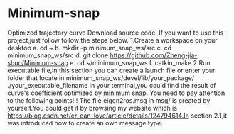 # Minimum-snap
Optimized trajectory curve
Download source code.
If you want to use this project,just follow follow the steps below.
1.Create a workspace on your desktop
        a.  cd ~
        b.  mkdir -p minimum_snap_ws/src
        c.  cd minimum_snap_ws/src
        d.  git clone https://github.com/Zheng-jia-shuo/Minimum-snap
        e.  cd ~/minimum_snap_ws
        f.  catkin_make
2.Run executable file,in this section you can create a launch file or enter your folder that locate in minimum_snap_ws/devel/lib/your_package/
        ./your_executable_filename
In your terminal,you could find the result of curve's coefficient optimized by minimum snap.
You need to pay attention to the following points!!!
The file eigen2ros.msg in msg/ is created by yourself.You could get it by browsing my website which is https://blog.csdn.net/er_dan_love/article/details/124794614.In section 2.1,it was introduced how to create an own message type.

